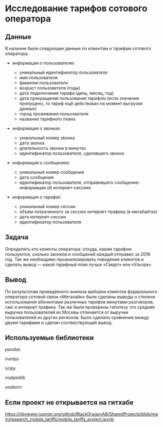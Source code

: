 # Исследование тарифов сотового оператора

## Данные

В наличие были следующие данные по клиентам и тарифам сотового оператора:

- информация о пользователях
    - уникальный идентификатор пользователя
    - имя пользователя
    - фамилия пользователя
    - возраст пользователя (годы)
    - дата подключения тарифа (день, месяц, год)
    - дата прекращения пользования тарифом (если значение пропущено, то тариф ещё действовал на момент выгрузки данных)
    - город проживания пользователя
    - название тарифного плана

- информация о звонках
    - уникальный номер звонка
    - дата звонка
    - длительность звонка в минутах
    - идентификатор пользователя, сделавшего звонок

- информация о сообщениях
    - уникальный номер сообщения
    - дата сообщения
    - идентификатор пользователя, отправившего сообщение- информация об интернет-сессиях
    
- информация о тарифах
    - уникальный номер сессии
    - объём потраченного за сессию интернет-трафика (в мегабайтах)
    - дата интернет-сессии
    - идентификатор пользователя

## Задача

Определить кто клиенты оператора: откуда, каким тарифом пользуются, сколько звонков и сообщений каждый отправил за 2018 год. Так же необходимо проанализировать поведение клиентов и сделать вывод — какой тарифный план лучше «Смарт» или «Ультра».

## Вывод

По результатам проведённого анализа выборки клиентов федерального оператора сотовой связи «Мегалайн» были сделаны выводы о степени использования абонентами различных тарифов минутами разговоров, смс и интернет трафика. Так же были проверены гипотезу что средняя выручка пользователей из Москвы отличается от выручки пользователей из других регионов. Было сделано сравнение между двумя тарифами и сделан соотвествующий вывод.

## Используемые библиотеки

*pandas*

*numpy*

*scipy*

*matplotlib*

*seaborn*

## Если проект не открывается на гитхабе 

https://nbviewer.jupyter.org/github/BlackDragonAB/SharedProjects/blob/main/research_mobile_tariffs/mobile_tariffs_project.ipynb
